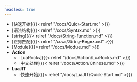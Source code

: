 ```yaml
---
headless: true
---
```


- [快速开始]({{< relref "/docs/Quick-Start.md" >}})
- [语法结构]({{< relref "/docs/Syntax.md" >}})
- [string]({{< relref "/docs/String-Function.md" >}})
- [正则匹配]({{< relref "/docs/String-Regex.md" >}})
- [Module]({{< relref "/docs/Module.md" >}})
- **Action**
  - [LuaRocks]({{< relref "/docs/Action/LuaRocks.md" >}})
  - [中文处理]({{< relref "/docs/Action/Chinese.md" >}})
- **LuaJIT**
  - [快速开始]({{< relref "/docs/LuaJIT/Quick-Start.md" >}})

